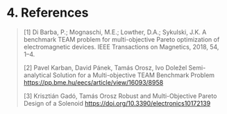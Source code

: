 # 4. References

> [1] Di Barba, P.; Mognaschi, M.E.; Lowther, D.A.; Sykulski, J.K. A benchmark TEAM
> problem for multi-objective Pareto optimization of electromagnetic
> devices. IEEE Transactions on Magnetics, 2018, 54, 1–4.
>
> [2] Pavel Karban, David Pánek, Tamás Orosz, Ivo Doležel
> Semi-analytical Solution for a Multi-objective TEAM Benchmark Problem
> https://pp.bme.hu/eecs/article/view/16093/8958
>
> [3] Krisztián Gadó, Tamás Orosz
> Robust and Multi-Objective Pareto Design of a Solenoid
> https://doi.org/10.3390/electronics10172139
